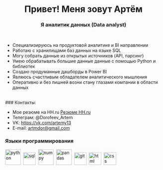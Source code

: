 <div id="header" align="center">
	<h1>Привет! Меня зовут Артём</h1>
	<h3>Я аналитик данных (Data analyst)</h3>
</div>
</br>

- Специализируюсь на продуктовой аналитике и BI направлении
- Работаю с хранилищами баз данных на языке SQL
- Могу собрать данные из открытых источников (API, парсинг)
- Умею обрабатывать большие данные данные с помощью Python и библиотек
- Создаю продуманные дашборды в Power BI
- Являюсь счастливым обладателем аналитического мышления
- Оперативно и без лишней возни стану глазами компании в области данных 

</br>
### Контакты:

- Мое резюме на HH.ru [Резюме HH.ru](https://hh.ru/resume/f9b4134eff0b8007ee0039ed1f4362727a6162)
- Телеграм: @Dorofeev_Artem
- VK: https://vk.com/artemy13
- E-mail: artmdor@gmail.com

### Языки программирования
<img src="https://cdn.jsdelivr.net/gh/devicons/devicon/icons/python/python-original-wordmark.svg" title="python" width="50" height="50"/>&nbsp;
<img src="https://cdn.jsdelivr.net/gh/devicons/devicon/icons/postgresql/postgresql-original.svg" title="sql" width="40" height="40"/>&nbsp;
<img src="https://cdn.jsdelivr.net/gh/devicons/devicon/icons/numpy/numpy-original-wordmark.svg" title="numpy" width="50" height="50"/>&nbsp;
<img src="https://cdn.jsdelivr.net/gh/devicons/devicon/icons/pandas/pandas-original-wordmark.svg" title="pandas" width="50" height="50"/>&nbsp;
<img src="https://cdn.jsdelivr.net/gh/devicons/devicon/icons/git/git-plain.svg" title="git" width="40" height="40"/>&nbsp;
<img src="https://cdn.jsdelivr.net/gh/devicons/devicon/icons/html5/html5-original.svg" title="html" width="40" height="40"/>&nbsp;
<img src="https://cdn.jsdelivr.net/gh/devicons/devicon/icons/css3/css3-original.svg" title="css" width="40" height="40"/>&nbsp;

